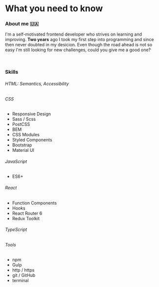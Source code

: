 # What you need to know

### About me 🇺🇦
I'm a self-motivated frontend developer who strives on learning and improving. **Two years** ago I took my first step into programming and since then never doubted in my desicion. Even though the road ahead is not so easy I'm still looking for new challenges, could you give me a good one?

<br/>

### Skills
###### HTML: Semantics, Accessibility
  
###### CSS
  * Responsive Design
  * Sass / Scss
  * PostCSS
  * BEM
  * CSS Modules
  * Styled Components
  * Bootstrap
  * Material UI
  
###### JavaScript
  * ES6+
  
###### React
  * Function Components
  * Hooks
  * React Router 6
  * Redux Toolkit
  
###### TypeScript

###### Tools
  * npm
  * Gulp
  * http / https
  * git / GitHub
  * terminal
